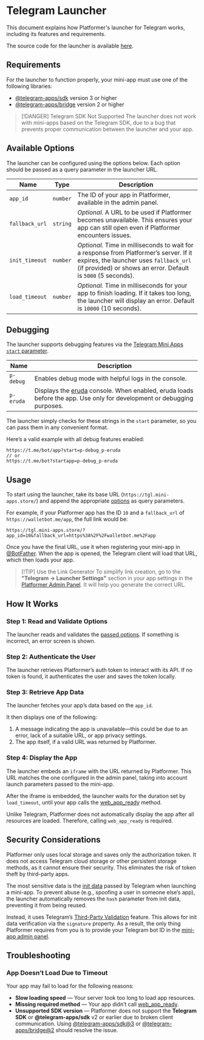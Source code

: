 # Telegram Launcher

This document explains how Platformer's launcher for Telegram works, including its features and requirements.

The source code for the launcher is
available [here](https://github.com/platformer-hq/platformer-monorepo/tree/master/apps/telegram-launcher).

## Requirements

For the launcher to function properly, your mini-app must use one of the following libraries:

* [@telegram-apps/sdk](https://docs.telegram-mini-apps.com/packages/telegram-apps-sdk/3-x) version 3 or higher
* [@telegram-apps/bridge](https://docs.telegram-mini-apps.com/packages/telegram-apps-bridge/2-x) version 2 or higher

> [!DANGER] Telegram SDK Not Supported
> The launcher does not work with mini-apps based on the Telegram SDK, due to a bug that prevents proper communication
> between the launcher and your app.

## Available Options

The launcher can be configured using the options below. Each option should be passed as a query parameter in the
launcher URL.

| Name           | Type     | Description                                                                                                                                                                                       |
|----------------|----------|---------------------------------------------------------------------------------------------------------------------------------------------------------------------------------------------------|
| `app_id`       | `number` | The ID of your app in Platformer, available in the admin panel.                                                                                                                                   |
| `fallback_url` | `string` | *Optional.* A URL to be used if Platformer becomes unavailable. This ensures your app can still open even if Platformer encounters issues.                                                        |
| `init_timeout` | `number` | *Optional.* Time in milliseconds to wait for a response from Platformer’s server. If it expires, the launcher uses `fallback_url` (if provided) or shows an error. Default is `5000` (5 seconds). |
| `load_timeout` | `number` | *Optional.* Time in milliseconds for your app to finish loading. If it takes too long, the launcher will display an error. Default is `10000` (10 seconds).                                       |

## Debugging

The launcher supports debugging features via the [Telegram Mini Apps
`start` parameter](https://docs.telegram-mini-apps.com/platform/start-parameter).

| Name      | Description                                                                                                                                             |
|-----------|---------------------------------------------------------------------------------------------------------------------------------------------------------|
| `p-debug` | Enables debug mode with helpful logs in the console.                                                                                                    |
| `p-eruda` | Displays the [eruda](http://npmjs.com/package/eruda) console. When enabled, eruda loads before the app. Use only for development or debugging purposes. |

The launcher simply checks for these strings in the `start` parameter, so you can pass them in any convenient format.

Here’s a valid example with all debug features enabled:

```
https://t.me/bot/app?start=p-debug_p-eruda
// or
https://t.me/bot?startapp=p-debug_p-eruda
```

## Usage

To start using the launcher, take its base URL (`https://tgl.mini-apps.store/`) and append the
appropriate [options](#available-options) as query parameters.

For example, if your Platformer app has the ID `10` and a `fallback_url` of `https://walletbot.me/app`, the full link
would be:

```
https://tgl.mini-apps.store/?app_id=10&fallback_url=https%3A%2F%2Fwalletbot.me%2Fapp
```

Once you have the final URL, use it when registering your mini-app in [@BotFather](https://t.me/botfather). When the app
is opened, the Telegram client will load that URL, which then loads your app.

> [!TIP] Use the Link Generator
> To simplify link creation, go to the **"Telegram → Launcher Settings"** section in your app settings in
> the [Platformer Admin Panel](https://t.me/platformer_robot/admin). It will help you generate the correct URL.

## How It Works

### Step 1: Read and Validate Options

The launcher reads and validates the [passed options](#available-options). If something is incorrect, an error screen is
shown.

### Step 2: Authenticate the User

The launcher retrieves Platformer’s auth token to interact with its API. If no token is found, it authenticates the user
and saves the token locally.

### Step 3: Retrieve App Data

The launcher fetches your app’s data based on the `app_id`.

It then displays one of the following:

1. A message indicating the app is unavailable—this could be due to an error, lack of a suitable URL, or app privacy
   settings.
2. The app itself, if a valid URL was returned by Platformer.

### Step 4: Display the App

The launcher embeds an `iframe` with the URL returned by Platformer. This URL matches the one configured in the admin
panel, taking into account launch parameters passed to the mini-app.

After the iframe is embedded, the launcher waits for the duration set by `load_timeout`, until your app calls
the [web\_app\_ready](https://docs.telegram-mini-apps.com/platform/methods#web-app-ready) method.

Unlike Telegram, Platformer does not automatically display the app after all resources are loaded. Therefore, calling
`web_app_ready` is required.

## Security Considerations

Platformer only uses local storage and saves only the authorization token. It does not access Telegram cloud storage or
other persistent storage methods, as it cannot ensure their security. This eliminates the risk of token theft by
third-party apps.

The most sensitive data is the [init data](https://docs.telegram-mini-apps.com/platform/init-data) passed by Telegram
when launching a mini-app. To prevent abuse (e.g., spoofing a user in someone else’s app), the launcher automatically
removes the `hash` parameter from init data, preventing it from being reused.

Instead, it uses
Telegram’s [Third-Party Validation](https://docs.telegram-mini-apps.com/platform/init-data#using-telegram-public-key)
feature. This allows for init data verification via the `signature` property. As a result, the only thing Platformer
requires from you is to provide your Telegram bot ID in the [mini-app admin panel](https://t.me/platformer_robot/admin).

## Troubleshooting

### App Doesn’t Load Due to Timeout

Your app may fail to load for the following reasons:

* **Slow loading speed** — Your server took too long to load app resources.
* **Missing required method** — Your app didn’t
  call [web\_app\_ready](https://docs.telegram-mini-apps.com/platform/methods#web-app-ready).
* **Unsupported SDK version** — Platformer does not support the **Telegram SDK** or **@telegram-apps/sdk** v2 or earlier
  due to broken client communication.
  Using [@telegram-apps/sdk@3](https://docs.telegram-mini-apps.com/packages/telegram-apps-sdk/3-x)
  or [@telegram-apps/bridge@2](https://docs.telegram-mini-apps.com/packages/telegram-apps-bridge/2-x) should resolve the
  issue.

